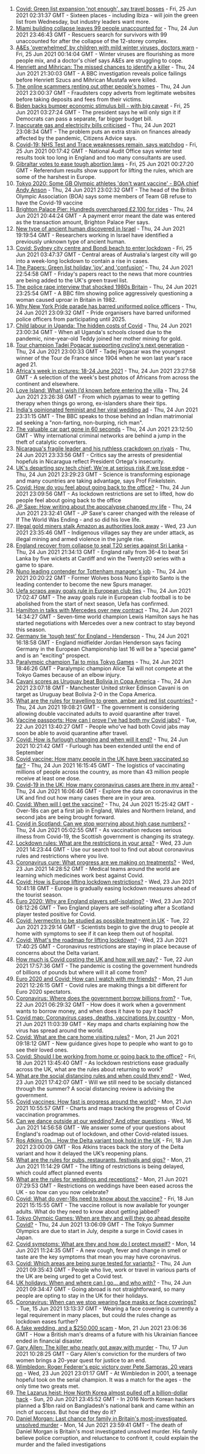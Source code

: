 1. [Covid: Green list expansion 'not enough', say travel bosses](https://www.bbc.co.uk/news/uk-57606348) - Fri, 25 Jun 2021 02:31:37 GMT - Sixteen places - including Ibiza - will join the green list from Wednesday, but industry leaders want more.
2. [Miami building collapse leaves 99 people unaccounted for](https://www.bbc.co.uk/news/world-us-canada-57592827) - Thu, 24 Jun 2021 23:46:43 GMT - Rescuers search for survivors with 99 unaccounted for after the collapse of the 12-storey complex.
3. [A&Es 'overwhelmed' by children with mild winter viruses, doctors warn](https://www.bbc.co.uk/news/health-57583733) - Fri, 25 Jun 2021 00:14:04 GMT - Winter viruses are flourishing as more people mix, and a doctor's chief says A&Es are struggling to cope.
4. [Henriett and Mihrican: The missed chances to identify a killer](https://www.bbc.co.uk/news/uk-57597749) - Thu, 24 Jun 2021 21:30:03 GMT - A BBC investigation reveals police failings before Henriett Szucs and Mihrican Mustafa were killed.
5. [The online scammers renting out other people's homes](https://www.bbc.co.uk/news/uk-england-dorset-57599056) - Thu, 24 Jun 2021 23:00:37 GMT - Fraudsters copy adverts from legitimate websites before taking deposits and fees from their victims.
6. [Biden backs bumper economic stimulus bill - with big caveat](https://www.bbc.co.uk/news/world-us-canada-57604121) - Fri, 25 Jun 2021 03:27:24 GMT - The president says he will only sign it if Democrats can pass a separate, far bigger budget bill.
7. [Inaccurate gas and electricity bills criticised](https://www.bbc.co.uk/news/business-57600767) - Thu, 24 Jun 2021 23:08:34 GMT - The problem puts an extra strain on finances already affected by the pandemic, Citizens Advice says.
8. [Covid-19: NHS Test and Trace weaknesses remain, says watchdog](https://www.bbc.co.uk/news/health-57601097) - Fri, 25 Jun 2021 00:17:42 GMT - National Audit Office says winter test results took too long in England and too many consultants are used.
9. [Gibraltar votes to ease tough abortion laws](https://www.bbc.co.uk/news/world-europe-57606228) - Fri, 25 Jun 2021 00:27:20 GMT - Referendum results show support for lifting the rules, which are some of the harshest in Europe.
10. [Tokyo 2020: Some GB Olympic athletes 'don't want vaccine' - BOA chief Andy Anson](https://www.bbc.co.uk/sport/olympics/57604425) - Thu, 24 Jun 2021 23:02:32 GMT - The head of the British Olympic Association (BOA) says some members of Team GB refuse to have the Covid-19 vaccine
11. [Brighton Palace Pier: Hundreds overcharged £2,100 for rides](https://www.bbc.co.uk/news/uk-england-sussex-57600702) - Thu, 24 Jun 2021 20:44:24 GMT - A payment error meant the date was entered as the transaction amount, Brighton Palace Pier says.
12. [New type of ancient human discovered in Israel](https://www.bbc.co.uk/news/science-environment-57586315) - Thu, 24 Jun 2021 19:19:54 GMT - Researchers working in Israel have identified a previously unknown type of ancient human.
13. [Covid: Sydney city centre and Bondi beach to enter lockdown](https://www.bbc.co.uk/news/world-australia-57590969) - Fri, 25 Jun 2021 03:47:37 GMT - Central areas of Australia's largest city will go into a week-long lockdown to contain a rise in cases.
14. [The Papers: Green list holiday 'joy' and 'confusion'](https://www.bbc.co.uk/news/blogs-the-papers-57605601) - Thu, 24 Jun 2021 22:54:58 GMT - Friday's papers react to the news that more countries are being added to the UK's green travel list.
15. [The police rape interview that shocked 1980s Britain](https://www.bbc.co.uk/news/stories-57485617) - Thu, 24 Jun 2021 23:25:54 GMT - A BBC film showing police aggressively questioning a woman caused uproar in Britain in 1982.
16. [Why New York Pride parade has barred uniformed police officers](https://www.bbc.co.uk/news/world-us-canada-57601209) - Thu, 24 Jun 2021 23:09:32 GMT - Pride organisers have barred uniformed police officers from participating until 2025.
17. [Child labour in Uganda: The hidden costs of Covid](https://www.bbc.co.uk/news/world-africa-57600657) - Thu, 24 Jun 2021 23:00:34 GMT - When all Uganda's schools closed due to the pandemic, nine-year-old Teddy joined her mother mining for gold.
18. [Tour champion Tadej Pogacar supporting cycling's next generation](https://www.bbc.co.uk/news/world-europe-57605451) - Thu, 24 Jun 2021 23:00:33 GMT - Tadej Pogacar was the youngest winner of the Tour de France since 1904 when he won last year's race aged 21.
19. [Africa's week in pictures: 18-24 June 2021](https://www.bbc.co.uk/news/world-africa-57597769) - Thu, 24 Jun 2021 23:27:58 GMT - A selection of the week's best photos of Africans from across the continent and elsewhere.
20. [Love Island: What I wish I’d known before entering the villa](https://www.bbc.co.uk/news/newsbeat-57586214) - Thu, 24 Jun 2021 23:26:38 GMT - From which pyjamas to wear to getting therapy when things go wrong, ex-islanders share their tips.
21. [India's opinionated feminist and her viral wedding ad](https://www.bbc.co.uk/news/world-asia-india-57563720) - Thu, 24 Jun 2021 23:31:15 GMT - The BBC speaks to those behind an Indian matrimonial ad seeking a "non-farting, non-burping, rich man".
22. [The valuable car part gone in 60 seconds](https://www.bbc.co.uk/news/business-57542144) - Thu, 24 Jun 2021 23:12:50 GMT - Why international criminal networks are behind a jump in the theft of catalytic converters.
23. [Nicaragua's fragile leader and his ruthless crackdown on rivals](https://www.bbc.co.uk/news/world-latin-america-57594114) - Thu, 24 Jun 2021 23:33:56 GMT - Critics say the arrests of presidential hopefuls in Nicaragua reflect President Ortega's insecurity.
24. [UK's departing spy tech chief: We're at serious risk if we lose edge](https://www.bbc.co.uk/news/uk-57517603) - Thu, 24 Jun 2021 23:29:23 GMT - Science is transforming espionage and many countries are taking advantage, says Prof Finkelstein.
25. [Covid: How do you feel about going back to the office?](https://www.bbc.co.uk/news/business-57427005) - Thu, 24 Jun 2021 23:09:56 GMT - As lockdown restrictions are set to lifted, how do people feel about going back to the office
26. [JP Saxe: How writing about the apocalypse changed my life](https://www.bbc.co.uk/news/entertainment-arts-57565981) - Thu, 24 Jun 2021 23:32:41 GMT - JP Saxe's career changed with the release of If The World Was Ending - and so did his love life.
27. [Illegal gold miners stalk Amazon as authorities look away](https://www.bbc.co.uk/news/world-latin-america-57157017) - Wed, 23 Jun 2021 23:35:46 GMT - Indigenous villages say they are under attack, as illegal mining and armed violence in the jungle rise.
28. [England recover from collapse to seal T20 series against Sri Lanka](https://www.bbc.co.uk/sport/cricket/57605253) - Thu, 24 Jun 2021 21:34:13 GMT - England rally from 36-4 to beat Sri Lanka by five wickets at Cardiff and win the Twenty20 series with a game to spare.
29. [Nuno leading contender for Tottenham manager's job](https://www.bbc.co.uk/sport/football/57604428) - Thu, 24 Jun 2021 20:20:22 GMT - Former Wolves boss Nuno Espirito Santo is the leading contender to become the new Spurs manager.
30. [Uefa scraps away goals rule in European club ties](https://www.bbc.co.uk/sport/football/57599780) - Thu, 24 Jun 2021 17:02:47 GMT - The away goals rule in European club football is to be abolished from the start of next season, Uefa has confirmed.
31. [Hamilton in talks with Mercedes over new contract](https://www.bbc.co.uk/sport/formula1/57600519) - Thu, 24 Jun 2021 14:34:27 GMT - Seven-time world champion Lewis Hamilton says he has started negotiations with Mercedes over a new contract to stay beyond this season.
32. [Germany tie 'tough test' for England - Henderson](https://www.bbc.co.uk/sport/football/57600479) - Thu, 24 Jun 2021 16:18:58 GMT - England midfielder Jordan Henderson says facing Germany in the European Championship last 16 will be a "special game" and is an "exciting" prospect.
33. [Paralympic champion Tai to miss Tokyo Games](https://www.bbc.co.uk/sport/disability-sport/57601599) - Thu, 24 Jun 2021 18:46:26 GMT - Paralympic champion Alice Tai will not compete at the Tokyo Games because of an elbow injury.
34. [Cavani scores as Uruguay beat Bolivia in Copa America](https://www.bbc.co.uk/sport/football/57605961) - Thu, 24 Jun 2021 23:07:18 GMT - Manchester United striker Edinson Cavani is on target as Uruguay beat Bolivia 2-0 in the Copa America.
35. [What are the rules for travelling to green, amber and red list countries?](https://www.bbc.co.uk/news/explainers-52544307) - Thu, 24 Jun 2021 19:08:21 GMT - The government is considering allowing double vaccinated adults to avoid quarantine after travel.
36. [Vaccine passports: How can I prove I've had both my Covid jabs?](https://www.bbc.co.uk/news/explainers-55718553) - Tue, 22 Jun 2021 13:40:27 GMT - People who've had both Covid jabs may soon be able to avoid quarantine after travel.
37. [Covid: How is furlough changing and when will it end?](https://www.bbc.co.uk/news/explainers-52135342) - Thu, 24 Jun 2021 10:21:42 GMT - Furlough has been extended until the end of September
38. [Covid vaccine: How many people in the UK have been vaccinated so far?](https://www.bbc.co.uk/news/health-55274833) - Thu, 24 Jun 2021 16:15:45 GMT - The logistics of vaccinating millions of people across the country, as more than 43 million people receive at least one dose.
39. [Covid-19 in the UK: How many coronavirus cases are there in my area?](https://www.bbc.co.uk/news/uk-51768274) - Thu, 24 Jun 2021 16:06:46 GMT - Explore the data on coronavirus in the UK and find out how many cases there are in your area.
40. [Covid: When will I get the vaccine?](https://www.bbc.co.uk/news/health-55045639) - Thu, 24 Jun 2021 15:25:42 GMT - Over-18s can get a first jab in England, Wales and Northern Ireland, and second jabs are being brought forward.
41. [Covid in Scotland: Can we stop worrying about high case numbers?](https://www.bbc.co.uk/news/uk-scotland-57581952) - Thu, 24 Jun 2021 05:02:55 GMT - As vaccination reduces serious illness from Covid-19, the Scottish government is changing its strategy.
42. [Lockdown rules: What are the restrictions in your area?](https://www.bbc.co.uk/news/uk-54373904) - Wed, 23 Jun 2021 14:23:44 GMT - Use our search tool to find out about coronavirus rules and restrictions where you live.
43. [Coronavirus cure: What progress are we making on treatments?](https://www.bbc.co.uk/news/health-52354520) - Wed, 23 Jun 2021 14:28:52 GMT - Medical teams around the world are learning which medicines work best against Covid.
44. [Covid: How is Europe lifting lockdown restrictions?](https://www.bbc.co.uk/news/explainers-53640249) - Wed, 23 Jun 2021 10:41:18 GMT - Europe is gradually easing lockdown measures ahead of the tourist season.
45. [Euro 2020: Why are England players self-isolating?](https://www.bbc.co.uk/news/explainers-57568450) - Wed, 23 Jun 2021 08:12:26 GMT - Two England players are self-isolating after a Scotland player tested positive for Covid.
46. [Covid: Ivermectin to be studied as possible treatment in UK](https://www.bbc.co.uk/news/health-57570377) - Tue, 22 Jun 2021 23:29:14 GMT - Scientists begin to give the drug to people at home with symptoms to see if it can keep them out of hospital.
47. [Covid: What's the roadmap for lifting lockdown?](https://www.bbc.co.uk/news/explainers-52530518) - Wed, 23 Jun 2021 17:40:25 GMT - Coronavirus restrictions are staying in place because of concerns about the Delta variant.
48. [How much is Covid costing the UK and how will we pay?](https://www.bbc.co.uk/news/business-52663523) - Tue, 22 Jun 2021 17:57:36 GMT - The pandemic is costing the government hundreds of billions of pounds but where will it all come from?
49. [Euro 2020 and Covid: How can I watch with my friends?](https://www.bbc.co.uk/news/uk-57386719) - Mon, 21 Jun 2021 12:26:15 GMT - Covid rules are making things a bit different for Euro 2020 spectators.
50. [Coronavirus: Where does the government borrow billions from?](https://www.bbc.co.uk/news/business-50504151) - Tue, 22 Jun 2021 06:29:32 GMT - How does it work when a government wants to borrow money, and when does it have to pay it back?
51. [Covid map: Coronavirus cases, deaths, vaccinations by country](https://www.bbc.co.uk/news/world-51235105) - Mon, 21 Jun 2021 11:03:39 GMT - Key maps and charts explaining how the virus has spread around the world.
52. [Covid: What are the care home visiting rules?](https://www.bbc.co.uk/news/explainers-53503712) - Mon, 21 Jun 2021 09:18:12 GMT - New guidance gives hope to people who want to go to see their loved ones.
53. [Covid: Should I be working from home or going back to the office?](https://www.bbc.co.uk/news/business-52567567) - Fri, 18 Jun 2021 13:45:40 GMT - As lockdown restrictions ease gradually across the UK, what are the rules about returning to work?
54. [What are the social distancing rules and when could they end?](https://www.bbc.co.uk/news/uk-51506729) - Wed, 23 Jun 2021 17:42:07 GMT - Will we still need to be socially distanced through the summer? A social distancing review is advising the government.
55. [Covid vaccines: How fast is progress around the world?](https://www.bbc.co.uk/news/world-56237778) - Mon, 21 Jun 2021 10:55:57 GMT - Charts and maps tracking the progress of Covid vaccination programmes.
56. [Can we dance outside at our wedding? And other questions](https://www.bbc.co.uk/news/world-asia-china-51176409) - Wed, 16 Jun 2021 14:56:58 GMT - We answer some of your questions about England's roadmap out of lockdown, and other Covid-related issues.
57. [Ros Atkins On… How the Delta variant took hold in the UK](https://www.bbc.co.uk/news/health-57532764) - Fri, 18 Jun 2021 23:00:09 GMT - Ros Atkins traces back the story of the Delta variant and how it delayed the UK’s reopening plans.
58. [What are the rules for pubs, restaurants, festivals and gigs?](https://www.bbc.co.uk/news/business-52977388) - Mon, 21 Jun 2021 11:14:29 GMT - The lifting of restrictions is being delayed, which could affect planned events
59. [What are the rules for weddings and receptions?](https://www.bbc.co.uk/news/explainers-52811509) - Mon, 21 Jun 2021 07:29:53 GMT - Restrictions on weddings have been eased across the UK - so how can you now celebrate?
60. [Covid: What do over-18s need to know about the vaccine?](https://www.bbc.co.uk/news/health-57273875) - Fri, 18 Jun 2021 15:15:55 GMT - The vaccine rollout is now available for younger adults. What do they need to know about getting jabbed?
61. [Tokyo Olympic Games: When are they and will they go ahead despite Covid?](https://www.bbc.co.uk/news/world-asia-57240044) - Thu, 24 Jun 2021 13:06:09 GMT - The Tokyo Summer Olympics are due to start in July, despite a surge in Covid cases in Japan.
62. [Covid symptoms: What are they and how do I protect myself?](https://www.bbc.co.uk/news/health-51048366) - Mon, 14 Jun 2021 11:24:35 GMT - A new cough, fever and change in smell or taste are the key symptoms that mean you may have coronavirus.
63. [Covid: Which areas are being surge tested for variants?](https://www.bbc.co.uk/news/explainers-54872039) - Thu, 24 Jun 2021 09:35:43 GMT - People who live, work or travel in various parts of the UK are being urged to get a Covid test.
64. [UK holidays: When and where can I go... and who with?](https://www.bbc.co.uk/news/explainers-52646738) - Thu, 24 Jun 2021 09:34:47 GMT - Going abroad is not straightforward, so many people are opting to stay in the UK for their holidays.
65. [Coronavirus: When can we stop wearing face masks or face coverings?](https://www.bbc.co.uk/news/health-51205344) - Tue, 15 Jun 2021 13:13:37 GMT - Wearing a face covering is currently a legal requirement in many places, but could the rules change as lockdown eases further?
66. [A fake wedding, and a $250,000 scam](https://www.bbc.co.uk/news/world-europe-57358241) - Mon, 21 Jun 2021 23:06:36 GMT - How a British man's dreams of a future with his Ukrainian fiancee ended in financial disaster.
67. [Gary Allen: The killer who nearly got away with murder](https://www.bbc.co.uk/news/uk-england-57331321) - Thu, 17 Jun 2021 10:28:25 GMT - Gary Allen's conviction for the murders of two women brings a 20-year quest for justice to an end.
68. [Wimbledon: Roger Federer's epic victory over Pete Sampras, 20 years on](https://www.bbc.co.uk/sport/tennis/57514035) - Wed, 23 Jun 2021 23:01:17 GMT - At Wimbledon in 2001, a teenage hopeful took on the serial champion. It was a match for the ages - the only time two greats met.
69. [The Lazarus heist: How North Korea almost pulled off a billion-dollar hack](https://www.bbc.co.uk/news/stories-57520169) - Sun, 20 Jun 2021 23:45:52 GMT - In 2016 North Korean hackers planned a $1bn raid on Bangladesh's national bank and came within an inch of success. But how did they do it?
70. [Daniel Morgan: Last chance for family in Britain's most-investigated, unsolved murder](https://www.bbc.co.uk/news/uk-57073302) - Mon, 14 Jun 2021 23:59:41 GMT - The death of Daniel Morgan is Britain's most investigated unsolved murder. His family believe police corruption, and reluctance to confront it, could explain the murder and the failed investigations
